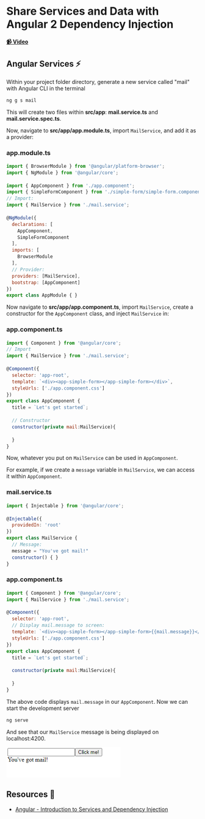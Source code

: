 # Share Services and Data with Angular 2 Dependency Injection

**[📹 Video](https://egghead.io/lessons/angular-share-services-and-data-with-angular-2-dependency-injection)**

## Angular Services ⚡
Within your project folder directory, generate a new service called "mail" with Angular CLI in the terminal
```bash
ng g s mail
```
This will create two files within **src/app**: **mail.service.ts** and **mail.service.spec.ts**.

Now, navigate to **src/app/app.module.ts**, import `MailService`, and add it as a provider:
### app.module.ts
```js
import { BrowserModule } from '@angular/platform-browser';
import { NgModule } from '@angular/core';

import { AppComponent } from './app.component';
import { SimpleFormComponent } from './simple-form/simple-form.component';
// Import:
import { MailService } from './mail.service';

@NgModule({
  declarations: [
    AppComponent,
    SimpleFormComponent
  ],
  imports: [
    BrowserModule
  ],
  // Provider:
  providers: [MailService],
  bootstrap: [AppComponent]
})
export class AppModule { }
```

Now navigate to **src/app/app.component.ts**, import `MailService`, create a constructor for the `AppComponent` class, and inject `MailService` in:

### app.component.ts
```js
import { Component } from '@angular/core';
// Import
import { MailService } from './mail.service';

@Component({
  selector: 'app-root',
  template: `<div><app-simple-form></app-simple-form></div>`,
  styleUrls: ['./app.component.css']
})
export class AppComponent {
  title = `Let's get started`;
  
  // Constructor
  constructor(private mail:MailService){

  }
}

```

Now, whatever you put on `MailService` can be used in `AppComponent`.

For example, if we create a `message` variable in `MailService`, we can access it within `AppComponent`.
### mail.service.ts
```js
import { Injectable } from '@angular/core';

@Injectable({
  providedIn: 'root'
})
export class MailService {
  // Message:
  message = "You've got mail!"
  constructor() { }
}
```
### app.component.ts
```js
import { Component } from '@angular/core';
import { MailService } from './mail.service';

@Component({
  selector: 'app-root',
  // Display mail.message to screen:
  template: `<div><app-simple-form></app-simple-form>{{mail.message}}</div>`,
  styleUrls: ['./app.component.css']
})
export class AppComponent {
  title = `Let's get started`;

  constructor(private mail:MailService){

  }
}
```
The above code displays `mail.message` in our `AppComponent`. Now we can start the development server
```bash
ng serve
```
And see that our `MailService` message is being displayed on localhost:4200.

![MailService Message Display](./images/angular-share-services-and-data-with-angular-2-dependency-injection-mailservice-message-display.png)

## Resources 📖
- [Angular - Introduction to Services and Dependency Injection](https://angular.io/guide/architecture-services#introduction-to-services-and-dependency-injection)